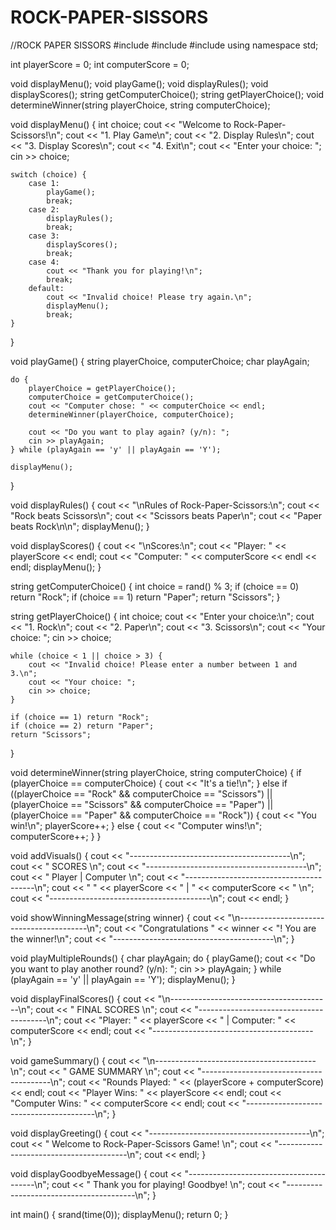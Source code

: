 # ROCK-PAPER-SISSORS
//ROCK PAPER SISSORS
#include <iostream>
#include <cstdlib>
#include <ctime>
using namespace std;

int playerScore = 0;
int computerScore = 0;

void displayMenu();
void playGame();
void displayRules();
void displayScores();
string getComputerChoice();
string getPlayerChoice();
void determineWinner(string playerChoice, string computerChoice);

void displayMenu() {
    int choice;
    cout << "Welcome to Rock-Paper-Scissors!\n";
    cout << "1. Play Game\n";
    cout << "2. Display Rules\n";
    cout << "3. Display Scores\n";
    cout << "4. Exit\n";
    cout << "Enter your choice: ";
    cin >> choice;

    switch (choice) {
        case 1:
            playGame();
            break;
        case 2:
            displayRules();
            break;
        case 3:
            displayScores();
            break;
        case 4:
            cout << "Thank you for playing!\n";
            break;
        default:
            cout << "Invalid choice! Please try again.\n";
            displayMenu();
            break;
    }
}

void playGame() {
    string playerChoice, computerChoice;
    char playAgain;

    do {
        playerChoice = getPlayerChoice();
        computerChoice = getComputerChoice();
        cout << "Computer chose: " << computerChoice << endl;
        determineWinner(playerChoice, computerChoice);

        cout << "Do you want to play again? (y/n): ";
        cin >> playAgain;
    } while (playAgain == 'y' || playAgain == 'Y');

    displayMenu();
}

void displayRules() {
    cout << "\nRules of Rock-Paper-Scissors:\n";
    cout << "Rock beats Scissors\n";
    cout << "Scissors beats Paper\n";
    cout << "Paper beats Rock\n\n";
    displayMenu();
}

void displayScores() {
    cout << "\nScores:\n";
    cout << "Player: " << playerScore << endl;
    cout << "Computer: " << computerScore << endl << endl;
    displayMenu();
}

string getComputerChoice() {
    int choice = rand() % 3;
    if (choice == 0) return "Rock";
    if (choice == 1) return "Paper";
    return "Scissors";
}

string getPlayerChoice() {
    int choice;
    cout << "Enter your choice:\n";
    cout << "1. Rock\n";
    cout << "2. Paper\n";
    cout << "3. Scissors\n";
    cout << "Your choice: ";
    cin >> choice;

    while (choice < 1 || choice > 3) {
        cout << "Invalid choice! Please enter a number between 1 and 3.\n";
        cout << "Your choice: ";
        cin >> choice;
    }

    if (choice == 1) return "Rock";
    if (choice == 2) return "Paper";
    return "Scissors";
}

void determineWinner(string playerChoice, string computerChoice) {
    if (playerChoice == computerChoice) {
        cout << "It's a tie!\n";
    } else if ((playerChoice == "Rock" && computerChoice == "Scissors") ||
               (playerChoice == "Scissors" && computerChoice == "Paper") ||
               (playerChoice == "Paper" && computerChoice == "Rock")) {
        cout << "You win!\n";
        playerScore++;
    } else {
        cout << "Computer wins!\n";
        computerScore++;
    }
}

void addVisuals() {
    cout << "----------------------------------------\n";
    cout << "                SCORES                  \n";
    cout << "----------------------------------------\n";
    cout << " Player        |        Computer        \n";
    cout << "----------------------------------------\n";
    cout << "       " << playerScore << "        |        " << computerScore << "      \n";
    cout << "----------------------------------------\n";
    cout << endl;
}

void showWinningMessage(string winner) {
    cout << "\n----------------------------------------\n";
    cout << "Congratulations " << winner << "! You are the winner!\n";
    cout << "----------------------------------------\n";
}

void playMultipleRounds() {
    char playAgain;
    do {
        playGame();
        cout << "Do you want to play another round? (y/n): ";
        cin >> playAgain;
    } while (playAgain == 'y' || playAgain == 'Y');
    displayMenu();
}

void displayFinalScores() {
    cout << "\n----------------------------------------\n";
    cout << "              FINAL SCORES              \n";
    cout << "----------------------------------------\n";
    cout << "Player: " << playerScore << "  |  Computer: " << computerScore << endl;
    cout << "----------------------------------------\n";
}

void gameSummary() {
    cout << "\n----------------------------------------\n";
    cout << "              GAME SUMMARY              \n";
    cout << "----------------------------------------\n";
    cout << "Rounds Played: " << (playerScore + computerScore) << endl;
    cout << "Player Wins: " << playerScore << endl;
    cout << "Computer Wins: " << computerScore << endl;
    cout << "----------------------------------------\n";
}

void displayGreeting() {
    cout << "----------------------------------------\n";
    cout << " Welcome to Rock-Paper-Scissors Game!   \n";
    cout << "----------------------------------------\n";
    cout << endl;
}

void displayGoodbyeMessage() {
    cout << "----------------------------------------\n";
    cout << "  Thank you for playing! Goodbye!       \n";
    cout << "----------------------------------------\n";
}

int main() {
    srand(time(0)); 
    displayMenu();
    return 0;
}





